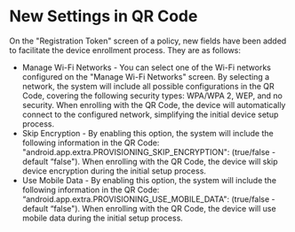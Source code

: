 # New Settings in QR Code

On the "Registration Token" screen of a policy, new fields have been added to facilitate the device enrollment process. They are as follows:

* Manage Wi-Fi Networks - You can select one of the Wi-Fi networks configured on the "Manage Wi-Fi Networks" screen. By selecting a network, the system will include all possible configurations in the QR Code, covering the following security types: WPA/WPA 2, WEP, and no security. When enrolling with the QR Code, the device will automatically connect to the configured network, simplifying the initial device setup process.
* Skip Encryption - By enabling this option, the system will include the following information in the QR Code: "android.app.extra.PROVISIONING\_SKIP\_ENCRYPTION": (true/false - default “false"). When enrolling with the QR Code, the device will skip device encryption during the initial setup process.
* Use Mobile Data - By enabling this option, the system will include the following information in the QR Code: “android.app.extra.PROVISIONING\_USE\_MOBILE\_DATA": (true/false - default “false"). When enrolling with the QR Code, the device will use mobile data during the initial setup process.
